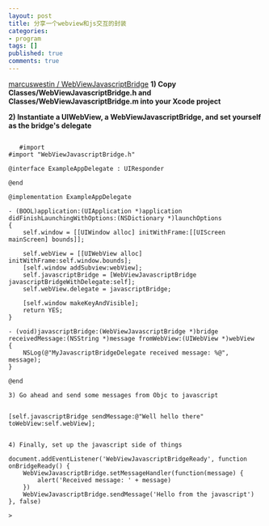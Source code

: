 ```yaml
---
layout: post
title: 分享一个webview和js交互的封装
categories:
- program
tags: []
published: true
comments: true
---
```

<p><a href="https://github.com/marcuswestin/WebViewJavascriptBridge">marcuswestin / WebViewJavascriptBridge</a>
<strong>1) Copy Classes/WebViewJavascriptBridge.h and Classes/WebViewJavascriptBridge.m into your Xcode project</strong></p>

<p><strong>2) Instantiate a UIWebView, a WebViewJavascriptBridge, and set yourself as the bridge's delegate</strong>

```

   #import 
#import "WebViewJavascriptBridge.h"

@interface ExampleAppDelegate : UIResponder 

@end

@implementation ExampleAppDelegate

- (BOOL)application:(UIApplication *)application didFinishLaunchingWithOptions:(NSDictionary *)launchOptions
{
    self.window = [[UIWindow alloc] initWithFrame:[[UIScreen mainScreen] bounds]];

    self.webView = [[UIWebView alloc] initWithFrame:self.window.bounds];
    [self.window addSubview:webView];
    self.javascriptBridge = [WebViewJavascriptBridge javascriptBridgeWithDelegate:self];
    self.webView.delegate = javascriptBridge;

    [self.window makeKeyAndVisible];
    return YES;
}

- (void)javascriptBridge:(WebViewJavascriptBridge *)bridge receivedMessage:(NSString *)message fromWebView:(UIWebView *)webView 
{
    NSLog(@"MyJavascriptBridgeDelegate received message: %@", message);
}

@end

3) Go ahead and send some messages from Objc to javascript


[self.javascriptBridge sendMessage:@"Well hello there" toWebView:self.webView];


4) Finally, set up the javascript side of things

document.addEventListener('WebViewJavascriptBridgeReady', function onBridgeReady() {
    WebViewJavascriptBridge.setMessageHandler(function(message) {
        alert('Received message: ' + message)
    })
    WebViewJavascriptBridge.sendMessage('Hello from the javascript')
}, false)

>

```
